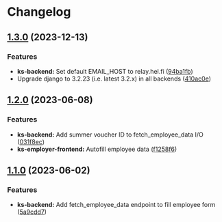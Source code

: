# Changelog

## [1.3.0](https://github.com/City-of-Helsinki/yjdh/compare/kesaseteli-backend-v1.2.0...kesaseteli-backend-v1.3.0) (2023-12-13)


### Features

* **ks-backend:** Set default EMAIL_HOST to relay.hel.fi ([94ba1fb](https://github.com/City-of-Helsinki/yjdh/commit/94ba1fb96cb9d9026908dbaae59ef83010e3c909))
* Upgrade django to 3.2.23 (i.e. latest 3.2.x) in all backends ([410ac0e](https://github.com/City-of-Helsinki/yjdh/commit/410ac0e2f042774e0fdd12a862242ce481dff46b))

## [1.2.0](https://github.com/City-of-Helsinki/yjdh/compare/kesaseteli-backend-v1.1.0...kesaseteli-backend-v1.2.0) (2023-06-08)


### Features

* **ks-backend:** Add summer voucher ID to fetch_employee_data I/O ([031f8ec](https://github.com/City-of-Helsinki/yjdh/commit/031f8ec8db1427e2fcb4e13ec4c5ed8f122897d2))
* **ks-employer-frontend:** Autofill employee data ([f1258f6](https://github.com/City-of-Helsinki/yjdh/commit/f1258f6889ac6dd97fe5e3c621795dbfa2b3a0d8))

## [1.1.0](https://github.com/City-of-Helsinki/yjdh/compare/kesaseteli-backend-v1.0.0...kesaseteli-backend-v1.1.0) (2023-06-02)


### Features

* **ks-backend:** Add fetch_employee_data endpoint to fill employee form ([5a9cdd7](https://github.com/City-of-Helsinki/yjdh/commit/5a9cdd78b995a87a7cf87dd3ff128024ec409d4c))
